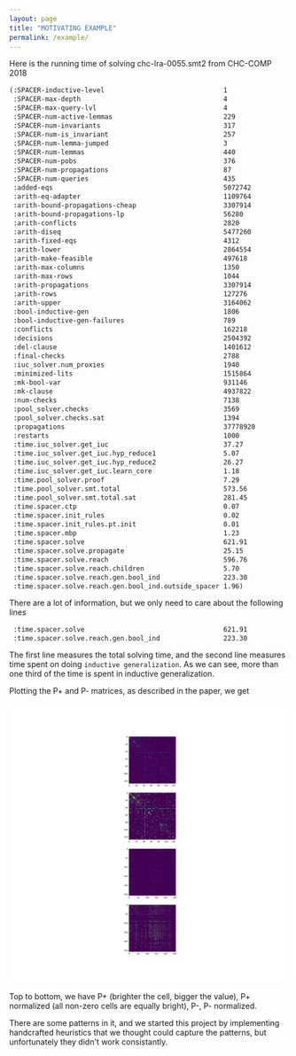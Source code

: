 ```yaml
---
layout: page
title: "MOTIVATING EXAMPLE"
permalink: /example/
---
```



Here is the running time of solving chc-lra-0055.smt2 from CHC-COMP 2018
```
(:SPACER-inductive-level                              1
 :SPACER-max-depth                                    4
 :SPACER-max-query-lvl                                4
 :SPACER-num-active-lemmas                            229
 :SPACER-num-invariants                               317
 :SPACER-num-is_invariant                             257
 :SPACER-num-lemma-jumped                             3
 :SPACER-num-lemmas                                   440
 :SPACER-num-pobs                                     376
 :SPACER-num-propagations                             87
 :SPACER-num-queries                                  435
 :added-eqs                                           5072742
 :arith-eq-adapter                                    1109764
 :arith-bound-propagations-cheap                      3307914
 :arith-bound-propagations-lp                         56280
 :arith-conflicts                                     2820
 :arith-diseq                                         5477260
 :arith-fixed-eqs                                     4312
 :arith-lower                                         2864554
 :arith-make-feasible                                 497618
 :arith-max-columns                                   1350
 :arith-max-rows                                      1044
 :arith-propagations                                  3307914
 :arith-rows                                          127276
 :arith-upper                                         3164062
 :bool-inductive-gen                                  1806
 :bool-inductive-gen-failures                         789
 :conflicts                                           162218
 :decisions                                           2504392
 :del-clause                                          1401612
 :final-checks                                        2788
 :iuc_solver.num_proxies                              1940
 :minimized-lits                                      1515864
 :mk-bool-var                                         931146
 :mk-clause                                           4937822
 :num-checks                                          7138
 :pool_solver.checks                                  3569
 :pool_solver.checks.sat                              1394
 :propagations                                        37778920
 :restarts                                            1000
 :time.iuc_solver.get_iuc                             37.27
 :time.iuc_solver.get_iuc.hyp_reduce1                 5.07
 :time.iuc_solver.get_iuc.hyp_reduce2                 26.27
 :time.iuc_solver.get_iuc.learn_core                  1.18
 :time.pool_solver.proof                              7.29
 :time.pool_solver.smt.total                          573.56
 :time.pool_solver.smt.total.sat                      281.45
 :time.spacer.ctp                                     0.07
 :time.spacer.init_rules                              0.02
 :time.spacer.init_rules.pt.init                      0.01
 :time.spacer.mbp                                     1.23
 :time.spacer.solve                                   621.91
 :time.spacer.solve.propagate                         25.15
 :time.spacer.solve.reach                             596.76
 :time.spacer.solve.reach.children                    5.70
 :time.spacer.solve.reach.gen.bool_ind                223.30
 :time.spacer.solve.reach.gen.bool_ind.outside_spacer 1.96)
```
There are a lot of information, but we only need to care about the following lines
```
 :time.spacer.solve                                   621.91
 :time.spacer.solve.reach.gen.bool_ind                223.30
```
The first line measures the total solving time, and the second line measures time spent on doing `inductive generalization`. As we can see, more than one third of the time
is spent in inductive generalization.

Plotting the P+ and P- matrices, as described in the paper, we get

![](/XP.svg)

Top to bottom, we have P+ (brighter the cell, bigger the value), P+ normalized (all non-zero cells are equally bright), P-, P- normalized.

There are some patterns in it, and we started this project by implementing handcrafted heuristics that we thought could capture the patterns, but unfortunately they
didn't work consistantly.
